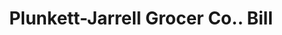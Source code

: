 ---
doi: 10.7916/D83N3FM3
date_other: '1917'
date_other_textual: '1917'
form: printed ephemera
genre:
- Invoices
name:
- Plunkett-Jarrell Grocer Co.
object_in_context_url: https://biggert.cul.columbia.edu/items/view/ave_biggert_01816
subject_hierarchical_geographic:
- Little Rock, Arkansas, United States
subject_name:
- Plunkett-Jarrell Grocer Co.
title: Plunkett-Jarrell Grocer Co.. Bill
sort_title: Plunkett-Jarrell Grocer Co.. Bill
call_number: ave_biggert_01816
coordinates:
- 34.736111111111114,-92.33111111111111
pid: ave_biggert_01816
identifiers: ave_biggert_01816
thumbnail: https://derivativo-1.library.columbia.edu/iiif/2/ldpd:490670/full/!256,256/0/native.jpg
permalink: /biggert/ave_biggert_01816/
layout: iiif-image-page
---